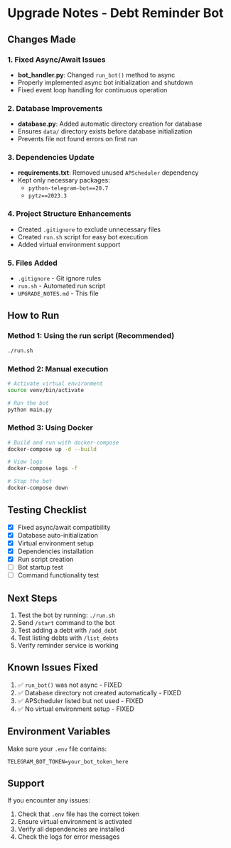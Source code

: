 # Upgrade Notes - Debt Reminder Bot

## Changes Made

### 1. Fixed Async/Await Issues
- **bot_handler.py**: Changed `run_bot()` method to async
- Properly implemented async bot initialization and shutdown
- Fixed event loop handling for continuous operation

### 2. Database Improvements
- **database.py**: Added automatic directory creation for database
- Ensures `data/` directory exists before database initialization
- Prevents file not found errors on first run

### 3. Dependencies Update
- **requirements.txt**: Removed unused `APScheduler` dependency
- Kept only necessary packages:
  - `python-telegram-bot==20.7`
  - `pytz==2023.3`

### 4. Project Structure Enhancements
- Created `.gitignore` to exclude unnecessary files
- Created `run.sh` script for easy bot execution
- Added virtual environment support

### 5. Files Added
- `.gitignore` - Git ignore rules
- `run.sh` - Automated run script
- `UPGRADE_NOTES.md` - This file

## How to Run

### Method 1: Using the run script (Recommended)
```bash
./run.sh
```

### Method 2: Manual execution
```bash
# Activate virtual environment
source venv/bin/activate

# Run the bot
python main.py
```

### Method 3: Using Docker
```bash
# Build and run with docker-compose
docker-compose up -d --build

# View logs
docker-compose logs -f

# Stop the bot
docker-compose down
```

## Testing Checklist

- [x] Fixed async/await compatibility
- [x] Database auto-initialization
- [x] Virtual environment setup
- [x] Dependencies installation
- [x] Run script creation
- [ ] Bot startup test
- [ ] Command functionality test

## Next Steps

1. Test the bot by running: `./run.sh`
2. Send `/start` command to the bot
3. Test adding a debt with `/add_debt`
4. Test listing debts with `/list_debts`
5. Verify reminder service is working

## Known Issues Fixed

1. ✅ `run_bot()` was not async - FIXED
2. ✅ Database directory not created automatically - FIXED
3. ✅ APScheduler listed but not used - FIXED
4. ✅ No virtual environment setup - FIXED

## Environment Variables

Make sure your `.env` file contains:
```
TELEGRAM_BOT_TOKEN=your_bot_token_here
```

## Support

If you encounter any issues:
1. Check that `.env` file has the correct token
2. Ensure virtual environment is activated
3. Verify all dependencies are installed
4. Check the logs for error messages
